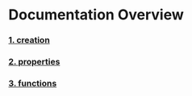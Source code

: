 # Documentation Overview

### [1. creation](https://github.com/DanielJDufour/geo-extent/blob/main/docs/CREATION.md)
### [2. properties](https://github.com/DanielJDufour/geo-extent/blob/main/docs/PROPERTIES.md)
### [3. functions](https://github.com/DanielJDufour/geo-extent/blob/main/docs/FUNCTIONS.md)
